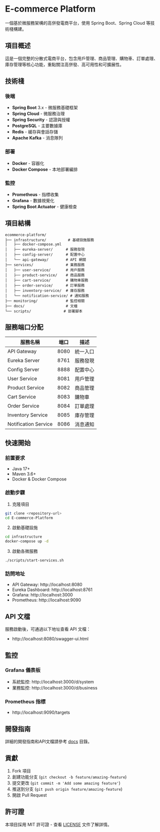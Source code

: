 # E-commerce Platform

一個基於微服務架構的高併發電商平台，使用 Spring Boot、Spring Cloud 等技術棧構建。

## 項目概述

這是一個完整的分散式電商平台，包含用戶管理、商品管理、購物車、訂單處理、庫存管理等核心功能，重點關注高併發、高可用性和可擴展性。

## 技術棧

### 後端
- **Spring Boot** 3.x - 微服務基礎框架
- **Spring Cloud** - 微服務治理
- **Spring Security** - 認證與授權
- **PostgreSQL** - 主要數據庫
- **Redis** - 緩存與會話存儲
- **Apache Kafka** - 消息隊列

### 部署
- **Docker** - 容器化
- **Docker Compose** - 本地部署編排

### 監控
- **Prometheus** - 指標收集
- **Grafana** - 數據視覺化
- **Spring Boot Actuator** - 健康檢查

## 項目結構

```
ecommerce-platform/
├── infrastructure/          # 基礎設施服務
│   ├── docker-compose.yml
│   ├── eureka-server/      # 服務發現
│   ├── config-server/      # 配置中心
│   └── api-gateway/        # API 網關
├── services/               # 業務服務
│   ├── user-service/       # 用戶服務
│   ├── product-service/    # 商品服務
│   ├── cart-service/       # 購物車服務
│   ├── order-service/      # 訂單服務
│   ├── inventory-service/  # 庫存服務
│   └── notification-service/ # 通知服務
├── monitoring/             # 監控相關
├── docs/                   # 文檔
└── scripts/               # 部署腳本
```

## 服務端口分配

| 服務名稱 | 端口 | 描述 |
|---------|------|------|
| API Gateway | 8080 | 統一入口 |
| Eureka Server | 8761 | 服務發現 |
| Config Server | 8888 | 配置中心 |
| User Service | 8081 | 用戶管理 |
| Product Service | 8082 | 商品管理 |
| Cart Service | 8083 | 購物車 |
| Order Service | 8084 | 訂單處理 |
| Inventory Service | 8085 | 庫存管理 |
| Notification Service | 8086 | 消息通知 |

## 快速開始

### 前置要求

- Java 17+
- Maven 3.6+
- Docker & Docker Compose

### 啟動步驟

1. 克隆項目
```bash
git clone <repository-url>
cd E-commerce-Platform
```

2. 啟動基礎設施
```bash
cd infrastructure
docker-compose up -d
```

3. 啟動各微服務
```bash
./scripts/start-services.sh
```

### 訪問地址

- API Gateway: http://localhost:8080
- Eureka Dashboard: http://localhost:8761
- Grafana: http://localhost:3000
- Prometheus: http://localhost:9090

## API 文檔

服務啟動後，可通過以下地址查看 API 文檔：
- http://localhost:8080/swagger-ui.html

## 監控

### Grafana 儀表板
- 系統監控: http://localhost:3000/d/system
- 業務監控: http://localhost:3000/d/business

### Prometheus 指標
- http://localhost:9090/targets

## 開發指南

詳細的開發指南和API文檔請參考 [docs](./docs/) 目錄。

## 貢獻

1. Fork 項目
2. 創建功能分支 (`git checkout -b feature/amazing-feature`)
3. 提交更改 (`git commit -m 'Add some amazing feature'`)
4. 推送到分支 (`git push origin feature/amazing-feature`)
5. 開啟 Pull Request

## 許可證

本項目採用 MIT 許可證 - 查看 [LICENSE](LICENSE) 文件了解詳情。